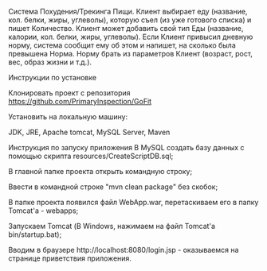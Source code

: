 Система Похудения/Трекинга Пищи. Клиент выбирает еду (название, кол. белки, жиры, углеволы), которую съел (из уже готового списка) и пишет Количество. Клиент может добавить свой тип Еды (название, калории, кол. белки, жиры, углеволы). Если Клиент привысил дневную норму, система сообщит ему об этом и напишет, на сколько была превышена Норма. Норму брать из параметров Клиент (возраст, рост, вес, образ жизни и т.д.).

Инструкции по установке

Клонировать проект с репозитория https://github.com/PrimaryInspection/GoFit

Установить на локальную машину:

JDK, JRE, Apache tomcat, MySQL Server, Maven

Инструкция по запуску приложения В MySQL создать базу данных с помощью скрипта resources/CreateScriptDB.sql;

В главной папке проекта открыть командную строку;

Ввести в командной строке "mvn clean package" без скобок;

В папке проекта появился файл WebApp.war, перетаскиваем его в папку Tomcat'a - webapps;

Запускаем Tomcat (В Windows, нажимаем на файл Tomcat'a bin/startup.bat);

Вводим в браузере http://localhost:8080/login.jsp - оказываемся на странице приветствия приложения.

